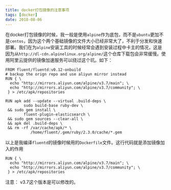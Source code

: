 ```yaml
---
title: docker打包镜像的注意事项
tags: [docker]
date: 2018-08-06
---
```

在docker打包镜像的时候，我一般是使用`alpine`作为底包，而不是`ubuntu`更加不是`centos`，因为这个两个基础镜像的文件大小已经非常大了，不利于分发和快速部署。我们在为`alpine`安装工具的时候经常会遇到安装过程中卡主的情况，这是因为从`http://dl-cdn.alpinelinux.org/alpine/`这个仓库下载包会非常缓慢。使用阿里云提供的镜像加速服务可以绕过这个坑。如下：
```
FROM fluent/fluentd:v0.12-onbuild
# backup the orign repo and use aliyun mirror instead
RUN { \
  echo "http://mirrors.aliyun.com/alpine/v3.7/main"; \
  echo "http://mirrors.aliyun.com/alpine/v3.7/community"; \
 } > /etc/apk/repositories

RUN apk add --update --virtual .build-deps \
        sudo build-base ruby-dev \
 && sudo gem install \
        fluent-plugin-elasticsearch \
 && sudo gem sources --clear-all \
 && apk del .build-deps \
 && rm -rf /var/cache/apk/* \
           /home/fluent/.gem/ruby/2.3.0/cache/*.gem
```
以上是我编译`fluentd`的镜像时候用的`Dockerfile`文件。这行代码就是添加镜像加入的作用
```shell
RUN { \
  echo "http://mirrors.aliyun.com/alpine/v3.7/main"; \
  echo "http://mirrors.aliyun.com/alpine/v3.7/community"; \
 } > /etc/apk/repositories
 ```
 注意： v3.7这个版本是可以修改的。